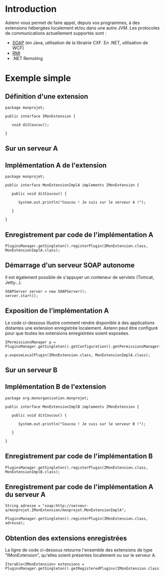 # Introduction #

Astenn vous permet de faire appel, depuis vos programmes, à des extensions hébergées localement et/ou dans une autre JVM. Les protocoles de communications actuellement supportés sont :

  * [SOAP](SOAP.md) (en Java, utilisation de la librairie CXF. En .NET, utilisation de WCF)
  * [RMI](RMI.md)
  * .NET Remoting

# Exemple simple #
## Définition d'une extension ##
```
package monprojet;

public interface IMonExtension {

   void ditCoucou();

}
```
## Sur un serveur A ##
## Implémentation A de l'extension ##
```
package monprojet;

public interface MonExtensionImplA implements IMonExtension {

   public void ditCoucou() {
   
      System.out.println("Coucou ! Je suis sur le serveur A !");

   }

}
```
## Enregistrement par code de l'implémentation A ##
```
PluginsManager.getSingleton().registerPlugin(IMonExtension.class, MonExtensionImplA.class);
```
## Démarrage d'un serveur SOAP autonome ##
Il est également possible de s'appuyer un conteneur de servlets (Tomcat, Jetty...).
```
SOAPServer server = new SOAPServer();
server.start();
```
## Exposition de l'implémentation A ##
Le code ci-dessous illustre comment rendre disponible à des applications distantes une extension enregistrée localement. Astenn peut être configuré pour que toutes les extensions enregistrées soient exposées.
```
IPermissionsManager p = PluginsManager.getSingleton().getConfiguration().getPermissionsManager();

p.exposeLocalPlugin(IMonExtension.class, MonExtensionImplA.class);
```
## Sur un serveur B ##
## Implémentation B de l'extension ##
```
package org.monorganisation.monprojet;

public interface MonExtensionImplB implements IMonExtension {

   public void ditCoucou() {
   
      System.out.println("Coucou ! Je suis sur le serveur B !");

   }

}
```
## Enregistrement par code de l'implémentation B ##
```
PluginsManager.getSingleton().registerPlugin(IMonExtension.class, MonExtensionImplB.class);
```
## Enregistrement par code de l'implémentation A du serveur A ##
```
String adresse = "soap:http://serveur-a/monprojet.IMonExtension/monprojet.MonExtensionImplA";

PluginsManager.getSingleton().registerPlugin(IMonExtension.class, adresse);
```
## Obtention des extensions enregistrées ##
La ligne de code ci-dessous retourne l'ensemble des extensions de type "IMonExtension", qu'elles soient présentes localement ou sur le serveur A.
```
Iterable<IMonExtension> extensions = PluginsManager.getSingleton().getRegisteredPlugins(IMonExtension.class);
```